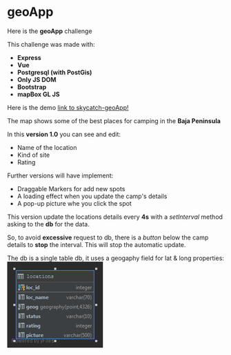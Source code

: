 # geoApp

Here is the **geoApp** challenge

This challenge was made with:
- **Express**
- **Vue**
- **Postgresql (with PostGis)**
- **Only JS DOM**
- **Bootstrap**
- **mapBox GL JS**

Here is the demo [link to skycatch-geoApp!](https://skycatch-geoapp.herokuapp.com)

The map shows some of the best places for camping in the **Baja Peninsula**

In this **version 1.0** you can see and edit:
* Name of the location
* Kind of site
* Rating

Further versions will have implement:
* Draggable Markers for add new spots
* A loading effect when you update the camp's details
* A pop-up picture whe you click the spot

This version update the locations details every **4s** with a *setInterval* method asking to the **db** for the data.

So, to avoid **excessive** request to db, there is a *button* below the camp details to **stop** the interval. This will stop the automatic update.

The db is a single table db, it uses a geogaphy field for lat & long properties:
![Image of db_table](https://github.com/ojedaTalent/geoApp/blob/master/locations.png)



